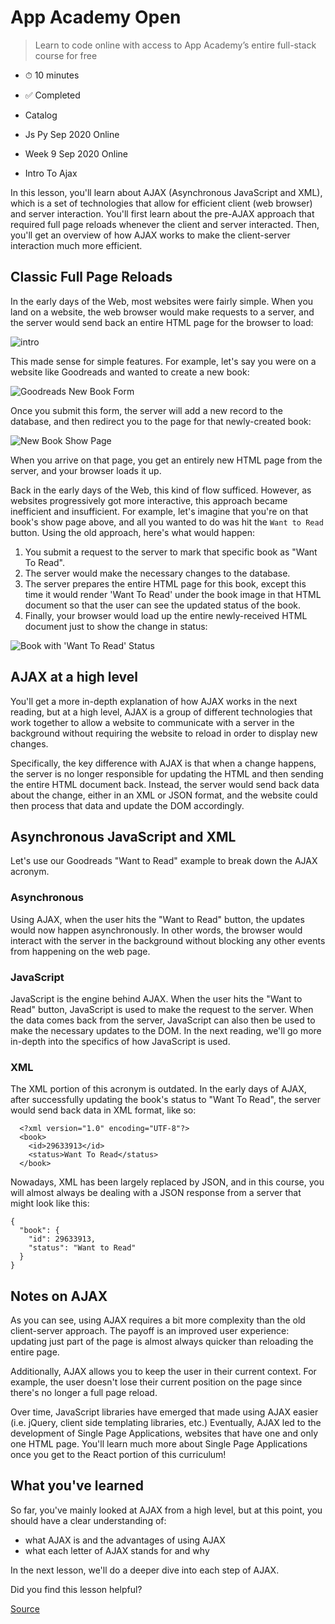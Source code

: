 # App Academy Open

> Learn to code online with access to App Academy’s entire full-stack course for free

*   ⏱ 10 minutes
    
*   ✅ Completed
    

*   Catalog
*   Js Py Sep 2020 Online
*   Week 9 Sep 2020 Online
*   Intro To Ajax

In this lesson, you'll learn about AJAX (Asynchronous JavaScript and XML), which is a set of technologies that allow for efficient client (web browser) and server interaction. You'll first learn about the pre-AJAX approach that required full page reloads whenever the client and server interacted. Then, you'll get an overview of how AJAX works to make the client-server interaction much more efficient.

Classic Full Page Reloads
-------------------------

In the early days of the Web, most websites were fairly simple. When you land on a website, the web browser would make requests to a server, and the server would send back an entire HTML page for the browser to load:

![intro](https://assets.aaonline.io/Module-Web/ajax/pre-ajax.svg)

This made sense for simple features. For example, let's say you were on a website like Goodreads and wanted to create a new book:

![Goodreads New Book Form](https://assets.aaonline.io/Module-Web/ajax/book-form.png)

Once you submit this form, the server will add a new record to the database, and then redirect you to the page for that newly-created book:

![New Book Show Page](https://assets.aaonline.io/Module-Web/ajax/book-show.png)

When you arrive on that page, you get an entirely new HTML page from the server, and your browser loads it up.

Back in the early days of the Web, this kind of flow sufficed. However, as websites progressively got more interactive, this approach became inefficient and insufficient. For example, let's imagine that you're on that book's show page above, and all you wanted to do was hit the `Want to Read` button. Using the old approach, here's what would happen:

1.  You submit a request to the server to mark that specific book as "Want To Read".
2.  The server would make the necessary changes to the database.
3.  The server prepares the entire HTML page for this book, except this time it would render 'Want To Read' under the book image in that HTML document so that the user can see the updated status of the book.
4.  Finally, your browser would load up the entire newly-received HTML document just to show the change in status:

![Book with 'Want To Read' Status](https://assets.aaonline.io/Module-Web/ajax/book-updated.png)

AJAX at a high level
--------------------

You'll get a more in-depth explanation of how AJAX works in the next reading, but at a high level, AJAX is a group of different technologies that work together to allow a website to communicate with a server in the background without requiring the website to reload in order to display new changes.

Specifically, the key difference with AJAX is that when a change happens, the server is no longer responsible for updating the HTML and then sending the entire HTML document back. Instead, the server would send back data about the change, either in an XML or JSON format, and the website could then process that data and update the DOM accordingly.

Asynchronous JavaScript and XML
-------------------------------

Let's use our Goodreads "Want to Read" example to break down the AJAX acronym.

### Asynchronous

Using AJAX, when the user hits the "Want to Read" button, the updates would now happen asynchronously. In other words, the browser would interact with the server in the background without blocking any other events from happening on the web page.

### JavaScript

JavaScript is the engine behind AJAX. When the user hits the "Want to Read" button, JavaScript is used to make the request to the server. When the data comes back from the server, JavaScript can also then be used to make the necessary updates to the DOM. In the next reading, we'll go more in-depth into the specifics of how JavaScript is used.

### XML

The XML portion of this acronym is outdated. In the early days of AJAX, after successfully updating the book's status to "Want To Read", the server would send back data in XML format, like so:

      <?xml version="1.0" encoding="UTF-8"?>
      <book>
        <id>29633913</id>
        <status>Want To Read</status>
      </book>

Nowadays, XML has been largely replaced by JSON, and in this course, you will almost always be dealing with a JSON response from a server that might look like this:

    {
      "book": {
        "id": 29633913,
        "status": "Want to Read"
      }
    }

Notes on AJAX
-------------

As you can see, using AJAX requires a bit more complexity than the old client-server approach. The payoff is an improved user experience: updating just part of the page is almost always quicker than reloading the entire page.

Additionally, AJAX allows you to keep the user in their current context. For example, the user doesn't lose their current position on the page since there's no longer a full page reload.

Over time, JavaScript libraries have emerged that made using AJAX easier (i.e. jQuery, client side templating libraries, etc.) Eventually, AJAX led to the development of Single Page Applications, websites that have one and only one HTML page. You'll learn much more about Single Page Applications once you get to the React portion of this curriculum!

What you've learned
-------------------

So far, you've mainly looked at AJAX from a high level, but at this point, you should have a clear understanding of:

*   what AJAX is and the advantages of using AJAX
*   what each letter of AJAX stands for and why

In the next lesson, we'll do a deeper dive into each step of AJAX.

Did you find this lesson helpful?


[Source](https://open.appacademy.io/learn/js-py---sep-2020-online/week-9-sep-2020-online/intro-to-ajax)